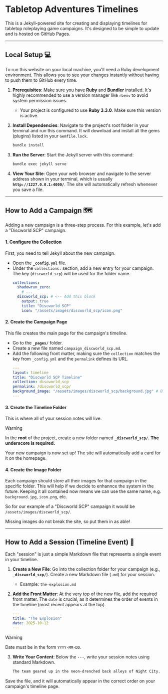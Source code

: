 # Tabletop Adventures Timelines

This is a Jekyll-powered site for creating and displaying timelines for tabletop roleplaying game campaigns. It's designed to be simple to update and is hosted on GitHub Pages.



---

## Local Setup 💻

To run this website on your local machine, you'll need a Ruby development environment. This allows you to see your changes instantly without having to push them to GitHub every time.

1.  **Prerequisites**: Make sure you have **Ruby** and **Bundler** installed. It's highly recommended to use a version manager like `rbenv` to avoid system permission issues.
    * Your project is configured to use **Ruby 3.3.0**. Make sure this version is active.

2.  **Install Dependencies**: Navigate to the project's root folder in your terminal and run this command. It will download and install all the gems (plugins) listed in your `Gemfile.lock`.
    ```bash
    bundle install
    ```

3.  **Run the Server**: Start the Jekyll server with this command:
    ```bash
    bundle exec jekyll serve
    ```

4.  **View Your Site**: Open your web browser and navigate to the server address shown in your terminal, which is usually **`http://1227.0.0.1:4000/`**. The site will automatically refresh whenever you save a file.

---

## How to Add a Campaign 🗺️

Adding a new campaign is a three-step process. For this example, let's add a "Discworld SCP" campaign.

#### 1. Configure the Collection
First, you need to tell Jekyll about the new campaign.
* Open the **`_config.yml`** file.
* Under the `collections:` section, add a new entry for your campaign. The key (`discworld_scp`) will be used for the folder name.
    ```yml
    collections:
      shadowrun_zero:
        # ...
      discworld_scp: # <-- Add this block
        output: true
        title: "Discworld SCP"
        icon: "/assets/images/discworld_scp/icon.png"
    ```

#### 2. Create the Campaign Page
This file creates the main page for the campaign's timeline.
* Go to the **`_pages/`** folder.
* Create a new file named `campaign_discworld_scp.md`.
* Add the following front matter, making sure the `collection` matches the key from `_config.yml` and the `permalink` defines its URL.
    ```yml
    ---
    layout: timeline
    title: "Discworld SCP Timeline"
    collection: discworld_scp
    permalink: /discworld_scp/
    background_image: "/assets/images/discworld_scp/background.jpg" # Optional
    ---
    ```

#### 3. Create the Timeline Folder
This is where all of your session notes will live.

> [!WARNING]
> In the **root** of the project, create a new folder named **`_discworld_scp/`**. **The underscore is required.**

Your new campaign is now set up! The site will automatically add a card for it on the homepage.

#### 4. Create the Image Folder
Each campaign should store all their images for that campaign in the specific folder. This will help if we decide to enhannce the system in the future. Keeping it all contained now means we can use the same name, e.g. `background.jpg`, `icon.png`, etc.

So for our example of a "Discworld SCP" campaign it would be `/assets/images/discworld_scp/`.

Missing images do not break the site, so put them in as able!

---

## How to Add a Session (Timeline Event) 📝

Each "session" is just a simple Markdown file that represents a single event in your timeline.

1.  **Create a New File**: Go into the collection folder for your campaign (e.g., **`_discworld_scp/`**). Create a new Markdown file (`.md`) for your session.
    * Example: `the-explosion.md`

2.  **Add the Front Matter**: At the very top of the new file, add the required front matter. The `date` is crucial, as it determines the order of events in the timeline (most recent appears at the top). 

    ```yml
    ---
    title: "The Explosion"
    date: 2025-10-12
    ---
    ```
    
> [!WARNING]
> Date must be in the form `YYYY-MM-DD`.

3.  **Write Your Content**: Below the `---`, write your session notes using standard Markdown.
    ```markdown
    The team geared up in the neon-drenched back alleys of Night City. Their fixer had given them a simple objective: get in, grab the prototype data shard, and get out.
    ```

Save the file, and it will automatically appear in the correct order on your campaign's timeline page.